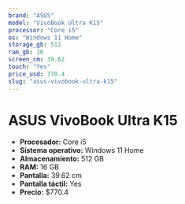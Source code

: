 ```yaml
---
brand: "ASUS"
model: "VivoBook Ultra K15"
processor: "Core i5"
os: "Windows 11 Home"
storage_gb: 512
ram_gb: 16
screen_cm: 39.62
touch: "Yes"
price_usd: 770.4
slug: "asus-vivobook-ultra-k15"
---
```


# ASUS VivoBook Ultra K15

- **Procesador:** Core i5
- **Sistema operativo:** Windows 11 Home
- **Almacenamiento:** 512 GB
- **RAM:** 16 GB
- **Pantalla:** 39.62 cm
- **Pantalla táctil:** Yes
- **Precio:** $770.4
